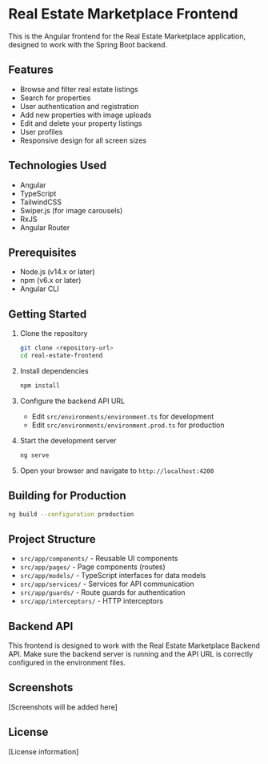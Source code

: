 # Real Estate Marketplace Frontend

This is the Angular frontend for the Real Estate Marketplace application, designed to work with the Spring Boot backend.

## Features

- Browse and filter real estate listings
- Search for properties
- User authentication and registration
- Add new properties with image uploads
- Edit and delete your property listings
- User profiles
- Responsive design for all screen sizes

## Technologies Used

- Angular
- TypeScript
- TailwindCSS
- Swiper.js (for image carousels)
- RxJS
- Angular Router

## Prerequisites

- Node.js (v14.x or later)
- npm (v6.x or later)
- Angular CLI

## Getting Started

1. Clone the repository
   ```bash
   git clone <repository-url>
   cd real-estate-frontend
   ```

2. Install dependencies
   ```bash
   npm install
   ```

3. Configure the backend API URL
   - Edit `src/environments/environment.ts` for development
   - Edit `src/environments/environment.prod.ts` for production

4. Start the development server
   ```bash
   ng serve
   ```

5. Open your browser and navigate to `http://localhost:4200`

## Building for Production

```bash
ng build --configuration production
```

## Project Structure

- `src/app/components/` - Reusable UI components
- `src/app/pages/` - Page components (routes)
- `src/app/models/` - TypeScript interfaces for data models
- `src/app/services/` - Services for API communication
- `src/app/guards/` - Route guards for authentication
- `src/app/interceptors/` - HTTP interceptors

## Backend API

This frontend is designed to work with the Real Estate Marketplace Backend API. Make sure the backend server is running and the API URL is correctly configured in the environment files.

## Screenshots

[Screenshots will be added here]

## License

[License information] 